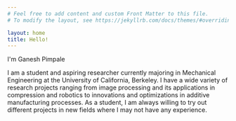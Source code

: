 ```yaml
---
# Feel free to add content and custom Front Matter to this file.
# To modify the layout, see https://jekyllrb.com/docs/themes/#overriding-theme-defaults

layout: home
title: Hello!
---
```


I'm Ganesh Pimpale

I am a student and aspiring researcher currently majoring in Mechanical Engineering at the University of California, Berkeley. I have a wide variety of research projects ranging from image processing and its applications in compression and robotics to innovations and optimizations in additive manufacturing processes. As a student, I am always willing to try out different projects in new fields where I may not have any experience.
